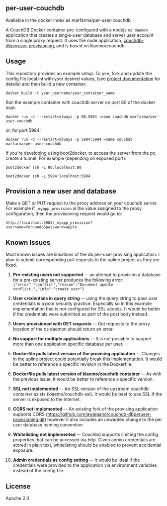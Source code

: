 ## per-user-couchdb

Available in the docker index as marfarma/per-user-couchdb

A CouchDB Docker container pre-configured with a nodejs `os daemon` application that creates a single-user database and server user account from a single proxy request.  It uses the node application, [couchdb-dbperuser-provisioning](https://github.com/pegli/couchdb-dbperuser-provisioning), and is based on klaemo/couchdb.

## Usage

This repository provides an example setup.  To use, fork and update the config file local.ini with your desired values, (see [project documentation](https://github.com/pegli/couchdb-dbperuser-provisioning) for details) and then build a new container.

    docker build -t your_username/your_container_name .

Run the example container with couchdb server on port 80 of the docker host:

    docker run -d --restart=always -p 80:5984 –name couchdb marfarma/per-user-couchdb
  
or, for port 5984:
   
    docker run -d --restart=always -p 5984:5984 –name couchdb marfarma/per-user-couchdb
  
If you're developing using boot2docker, to access the server from the pc, create a tunnel.  For example (depending on exposed port):

    boot2docker ssh -L 80:localhost:80
 
    boot2docker ssh -L 5984:localhost:5984

## Provision a new user and database

Make a GET or PUT request to the proxy address on your couchdb server. For example if `_myapp_provision` is the value assigned to the proxy configuration, then the provisioning request would go to:

    http://localhost:5984/_myapp_provision?username=fernando&password=apple

## Known Issues

Most known issues are limiations of the db per-user provising application.  I plan to submit corresponding pull requests to the upline project as they are fixed.

1. **Pre-existing users not supported** -- an attempt to provision a database for a pre-existing server produces the following error: `{"error":"conflict","reason":"Document update conflict.","info":"create user"}`

1. **User credentials in query string** -- using the query string to pass user credentials is a poor security practice.  Especially so in this example implementation that is not configured for SSL access.  It would be better if the credentials were submitted as part of the post body instead.

1. **Users provisioned with GET requests** -- Get requests to the proxy location of the os daemon should return an error.

1. **No support for multiple applications** -- It is not possible to support more than one application specific database per user.

1. **Dockerfile pulls latest version of the provising application** -- Changes in the upline project could potentially break this implementation.  It would be better to reference a specific revision in the Dockerfile.

1. **Dockerfile pulls latest version of klaemo/couchdb container** -- As with the previous issue, it would be better to reference a specific version.

1. **SSL not implemented** -- An SSL version of the upstream couchdb container exists (klaemo/couchdb-ssl).  It would be best to use SSL if the server is exposed to the internet.

1. **CORS not implemented** -- An existing fork of the provising application supports CORS (https://github.com/awaigand/couchdb-dbperuser-provisioning.git) however it also includes an unwanted change to the per user database naming convention.

1. **Whitelisting not implemented** -- Couchbd supports limiting the config properties that can be accessed via http.  Given admin credentials are stored in plain text, whitelisting should be enabled to prevent accidential exposure.  

1. **Admin credentials as config setting** -- It would be ideal if the credentials were provided to the application via environment variables instead of the config file.

## License

Apache 2.0